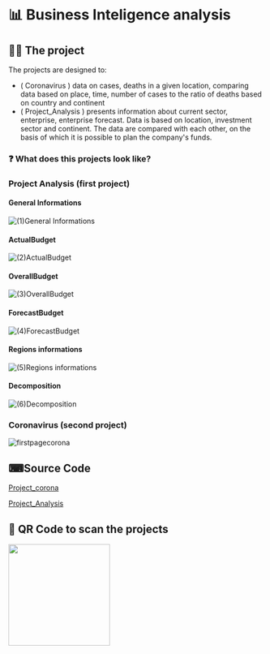 
# 📊 Business Inteligence analysis


## 👨‍💻 The project 
The projects are designed to:
   
   
- ( Coronavirus )  data on cases, deaths in a given location, comparing data based on place, time, number of cases to the ratio of deaths based on country and continent
- ( Project_Analysis ) presents information about current sector, enterprise, enterprise forecast. Data is based on location, investment sector and continent. The data are compared with each other, on the basis of which it is possible to plan the company's funds.


### ❓ What does this projects look like?

### Project Analysis (first project)
#### General Informations
![(1)General Informations](https://user-images.githubusercontent.com/82182989/226898508-be935e4d-fc95-4042-9d02-c8603f5072a6.png)
#### ActualBudget
![(2)ActualBudget](https://user-images.githubusercontent.com/82182989/226898529-a2371285-cbc6-450d-a994-be7b25123662.png)
#### OverallBudget
![(3)OverallBudget](https://user-images.githubusercontent.com/82182989/226898526-3098ac51-33bb-40ff-8efd-6524a28f41a6.png)
#### ForecastBudget
![(4)ForecastBudget](https://user-images.githubusercontent.com/82182989/226898523-02ae5a45-ab43-45d1-bff5-a86d9b10d0e7.png)
#### Regions informations
![(5)Regions informations](https://user-images.githubusercontent.com/82182989/226898518-3916ec1f-6b11-419e-8987-2c11f55ae387.png)
#### Decomposition
![(6)Decomposition](https://user-images.githubusercontent.com/82182989/226898516-45c6e0b1-5296-414f-9ac6-317fe5d8b04b.png)


### Coronavirus (second project)

![firstpagecorona](https://user-images.githubusercontent.com/82182989/226899226-608758b4-dfc2-4db8-8e7f-680fd7cd81ad.jpg)



## ⌨Source Code


[Project_corona](https://github.com/piotek8/PowerBI_projects/blob/main/Coronavirus/Project_corona.pbix)


[Project_Analysis](https://github.com/piotek8/PowerBI_projects/blob/main/Project_Analysis/Project_Analysis.pbix)
## 👋 QR Code to scan the projects

<a href="url"><img src="https://user-images.githubusercontent.com/82182989/226906812-5627e377-556a-416b-9759-ffdfb92d123a.png" align="left" height="200" width="200" ></a>
